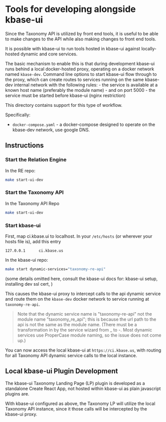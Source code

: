 # Tools for developing alongside kbase-ui

Since the Taxonomy API is utilized by front end tools, it is useful to be able to make changes to the API while also making changes to front end tools.

It is possible with kbase-ui to run tools hosted in kbase-ui against locally-hosted dynamic and core services.

The basic mechanism to enable this is that during development kbase-ui runs behind a local docker-hosted proxy, operating on a docker network named `kbase-dev`. Command line options to start kbase-ui flow through to the proxy, which can create routes to services running on the same kbase-dev internal network with the following rules:
    - the service is available at a known host name (preferably the module name)
    - and on port 5000
    - the service must be started before kbase-ui (nginx restriction)

This directory contains support for this type of workflow.

Specifically:

- `docker-compose.yaml` - a docker-compose designed to operate on the kbase-dev network, use google DNS.


## Instructions

### Start the Relation Engine

In the RE repo:

```bash
make start-ui-dev
```

### Start the Taxonomy API

In the Taxonomy API Repo

```bash
make start-ui-dev
```

### Start kbase-ui

First, map ci.kbase.ui to localhost. In your `/etc/hosts` (or wherever your hosts file is), add this entry

```hosts
127.0.0.1      ci.kbase.us
```

In the kbase-ui repo:

```bash
make start dynamic-services="taxonomy-re-api" 
```

(some details omitted here, consult the kbase-ui docs for: kbase-ui setup, installing dev ssl cert, )

This causes the kbase-ui proxy to intercept calls to the api dynamic service and route them on the `kbase-dev` docker network to service running at `taxonomy-re-api`.

> Note that the dynamic service name is "taxonomy-re-api" not the module name "taxonomy_re_api"; this is because the url path to the api is not the same as the module name. (There must be a transformation in by the service wizard from _ to -. Most dynamic services use ProperCase module naming, so the issue does not come up.)

You can now access the local kbase-ui at `https://ci.kbase.us`, with routing for all Taxonomy API dynamic service calls to the local instance.

## Local kbase-ui Plugin Development

The kbase-ui Taxonomy Landing Page (LP) plugin is developed as a standalone Create React App, not hosted within kbase-ui as plain javascript plugins are.

With kbase-ui configured as above, the Taxonomy LP will utilize the local Taxonomy API instance, since it those calls will be intercepted by the kbase-ui proxy.


